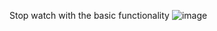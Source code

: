Stop watch with the basic functionality
![image](https://github.com/Shankarajay12/StopWatch/assets/35598123/76409fb6-00f4-4e7c-a526-1429bb854233)
